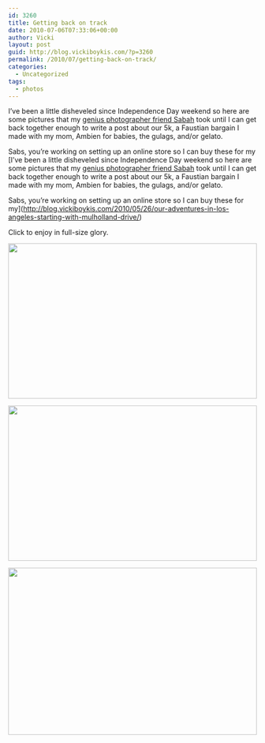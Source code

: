 ```yaml
---
id: 3260
title: Getting back on track
date: 2010-07-06T07:33:06+00:00
author: Vicki
layout: post
guid: http://blog.vickiboykis.com/?p=3260
permalink: /2010/07/getting-back-on-track/
categories:
  - Uncategorized
tags:
  - photos
---
```

I&#8217;ve been a little disheveled since Independence Day weekend so here are some pictures that my [genius photographer friend Sabah](http://www.facebook.com/#!/profile.php?id=33607928&v=wall&ref=ts) took until I can get back together enough to write a post about our 5k, a Faustian bargain I made with my mom, Ambien for babies, the gulags, and/or gelato.

Sabs, you&#8217;re working on setting up an online store so I can buy these for my [I&#8217;ve been a little disheveled since Independence Day weekend so here are some pictures that my [genius photographer friend Sabah](http://www.facebook.com/#!/profile.php?id=33607928&v=wall&ref=ts) took until I can get back together enough to write a post about our 5k, a Faustian bargain I made with my mom, Ambien for babies, the gulags, and/or gelato.

Sabs, you&#8217;re working on setting up an online store so I can buy these for my](http://blog.vickiboykis.com/2010/05/26/our-adventures-in-los-angeles-starting-with-mulholland-drive/) 

Click to enjoy in full-size glory.

<p style="text-align: center;">
  <a href="http://blog.vickiboykis.com/wp-content/uploads/2010/07/28715_635615404807_33607928_35745731_2035238_n.jpg"><img class="aligncenter size-full wp-image-3261" title="28715_635615404807_33607928_35745731_2035238_n" src="http://blog.vickiboykis.com/wp-content/uploads/2010/07/28715_635615404807_33607928_35745731_2035238_n.jpg" alt="" width="504" height="315" /></a>
</p>

<p style="text-align: center;">
  <a href="http://blog.vickiboykis.com/wp-content/uploads/2010/07/grandmama.jpg"><img class="aligncenter size-full wp-image-3262" title="grandmama" src="http://blog.vickiboykis.com/wp-content/uploads/2010/07/grandmama.jpg" alt="" width="504" height="315" /></a>
</p>

<p style="text-align: center;">
  <a href="http://blog.vickiboykis.com/wp-content/uploads/2010/07/ira.jpg"><img class="aligncenter size-full wp-image-3263" title="ira" src="http://blog.vickiboykis.com/wp-content/uploads/2010/07/ira.jpg" alt="" width="504" height="339" /></a>
</p>